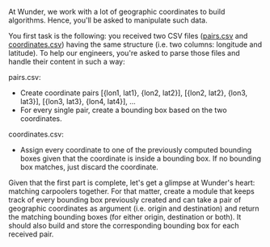 At Wunder, we work with a lot of geographic coordinates to build algorithms. Hence, you'll be
asked to manipulate such data.

You first task is the following: you received two CSV files
([pairs.csv](priv/data/pairs.csv) and [coordinates.csv](priv/data/coordinates.csv))​
having the same structure (i.e. two columns: longitude and latitude).
To help our engineers, you're asked to parse those files and handle their content in
such a way:

pairs.csv​:
- Create coordinate pairs [{lon1, lat1}, {lon2, lat2}], [{lon2, lat2}, {lon3, lat3}], [{lon3,
lat3}, {lon4, lat4}], ...
- For every single pair, create a bounding box based on the two coordinates.

coordinates.csv:
- Assign every coordinate to one of the previously computed bounding boxes given
that the coordinate is inside a bounding box. If no bounding box matches, just
discard the coordinate.

Given that the first part is complete, let's get a glimpse at Wunder's heart: matching carpoolers
together. For that matter, create a module that keeps track of every bounding box previously
created and can take a pair of geographic coordinates as argument (i.e. origin and destination)
and return the matching bounding boxes (for either origin, destination or both). It should also
build and store the corresponding bounding box for each received pair.
